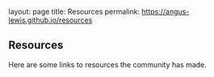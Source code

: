 layout: page
title: Resources
permalink: https://angus-lewis.github.io/resources

## Resources

Here are some links to resources the community has made.